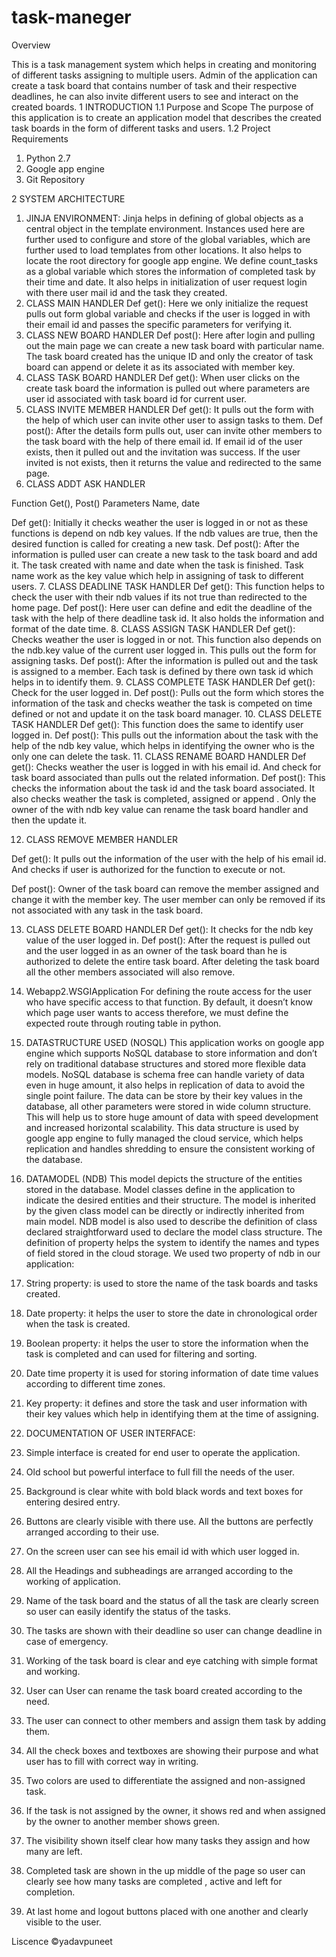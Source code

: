 # task-maneger

Overview

This is a task management system which helps in creating and monitoring of different tasks assigning to multiple users. Admin of the application can create a task board that contains number of task and their respective deadlines, he can also invite different users to see and interact on the created boards.
1	INTRODUCTION
1.1	Purpose and Scope
The purpose of this application is to create an application model that describes the created task boards in the form of different tasks and users.
1.2	Project Requirements
1.	Python 2.7
2.	Google app engine
3.	Git Repository

2	SYSTEM ARCHITECTURE
1.	JINJA ENVIRONMENT:
Jinja helps in defining of global objects as a central object in the template environment. Instances used here are further used to configure and store of the global variables, which are further used to load templates from other locations. It also helps to locate the root directory for google app engine. 
We define count_tasks as a global variable which stores the information of completed task by their time and date. 
It also helps in initialization of user request login with there user mail id and the task they created.
2.	CLASS MAIN HANDLER
Def get(): Here we only initialize the request pulls out form global variable and checks if the user is logged in with their email id and passes the specific parameters for verifying it. 
3.	CLASS NEW BOARD HANDLER
Def post(): Here after login and pulling out the main page we can create a new task board with particular name. The task board created has the unique ID and only the creator of task board can append or delete it as its associated with member key.
4.	CLASS TASK BOARD HANDLER
Def get(): When user clicks on the create task board the information is pulled out where parameters are user id associated with task board id for current user.
5.	CLASS INVITE MEMBER HANDLER
Def get(): It pulls out the form with the help of which user can invite other user to assign tasks to them.
Def post(): After the details form pulls out, user can invite other members to the task board with the help of there email id. If email id of the user exists, then it pulled out and the invitation was success. If the user invited is not exists, then it returns the value and redirected to the same page.
6.	CLASS ADDT ASK HANDLER

Function	Get(), Post()
Parameters	Name, date

Def get(): Initially it checks weather the user is logged in or not as these functions is depend on ndb key values. If the ndb values are true, then the desired function is called for creating a new task.
Def post(): After the information is pulled user can create a new task to the task board and add it. The task created with name and date when the task is finished. Task name work as the key value which help in assigning of task to different users.
7.	CLASS DEADLINE TASK HANDLER
Def get(): This function helps to check the user with their ndb values if its not true than redirected to the home page.
Def post(): Here user can define and edit the deadline of the task with the help of there deadline task id. It also holds the information and format of the date time.
8.	CLASS ASSIGN TASK HANDLER
Def get(): Checks weather the user is logged in or not. This function also depends on the ndb.key value of the current user logged in. This pulls out the form for assigning tasks.
Def post(): After the information is pulled out and the task is assigned to a member. Each task is defined by there own task id which helps in to identify them.
9.	CLASS COMPLETE TASK HANDLER
Def get(): Check for the user logged in.
Def post(): Pulls out the form which stores the information of the task and checks weather the task is competed on time defined or not and update it on the task board manager.
10.	CLASS DELETE TASK HANDLER
Def get(): This function does the same to identify user logged in.
Def post(): This pulls out the information about the task with the help of the ndb key value, which helps in identifying the owner who is the only one can delete the task. 
11.	CLASS RENAME BOARD HANDLER
Def get(): Checks weather the user is logged in with his email id. And check for task board associated than pulls out the related information.
Def post(): This checks the information about the task id and the task board associated. It also checks weather the task is completed, assigned or append . Only the owner of the with ndb key value can rename the task board handler and then the update it.


12.	CLASS REMOVE MEMBER HANDLER

Def get(): It pulls out the information of the user with the help of his email id. And checks if user is authorized for the function to execute or not.

Def post(): Owner of the task board can remove the member assigned and change it with the member key. The user member can only be removed if its not associated with any task in the task board.

13.	CLASS DELETE BOARD HANDLER
Def get(): It checks for the ndb key value of the user logged in.
Def post(): After the request is pulled out and the user logged in as an owner of the task board than he is authorized to delete the entire task board. After deleting the task board all the other members associated will also remove.
14.	Webapp2.WSGIApplication
For defining the route access for the user who have specific access to that function. By default, it doesn’t know which page user wants to access therefore, we must define the expected route through routing table in python.

3. DATASTRUCTURE USED (NOSQL) 
This application works on google app engine which supports NoSQL database to store information and don’t rely on traditional database structures and stored more flexible data models. NoSQL database is schema free can handle variety of data even in huge amount, it also helps in replication of data to avoid the single point failure. The data can be store by their key values in the database, all other parameters were stored in wide column structure. This will help us to store huge amount of data with speed development and increased horizontal scalability. 
This data structure is used by google app engine to fully managed the cloud service, which helps replication and handles shredding to ensure the consistent working of the database.

4. DATAMODEL (NDB) 
	This model depicts the structure of the entities stored in the database. Model classes define in the application to indicate the desired entities and their structure. The model is inherited by the given class model can be directly or indirectly inherited from main model. 
NDB model is also used to describe the definition of class declared straightforward used to declare the model class structure. The definition of property helps the system to identify the names and types of field stored in the cloud storage. We used two property of ndb in our application:
1.	String property: is used to store the name of the task boards and tasks created.

2.	Date property: it helps the user to store the date in chronological order when the task is created.

3.	Boolean property: it helps the user to store the information when the task is completed and can used for filtering and sorting.
4.	Date time property it is used for storing information of date time values according to different time zones.

5.	Key property: it defines and store the task and user information with their key values which help in identifying them at the time of assigning.
5. DOCUMENTATION OF USER INTERFACE:
1.	Simple interface is created for end user to operate the application.
2.	Old school but powerful interface to full fill the needs of the user.
3.	Background is clear white with bold black words and text boxes for entering desired entry.
4.	Buttons are clearly visible with there use. All the buttons are perfectly arranged according to their use.
5.	On the screen user can see his email id with which user logged in.
6.	All  the Headings and subheadings are arranged according to the working of application.
7.	Name of the task board and the status of all the task are clearly screen so user can easily identify the status of the tasks. 
8.	The tasks are shown with their deadline so user can change deadline in case of emergency.
9.	Working of the task board is clear and eye catching with simple format and working.
10.	User can User can rename the task board created according to the need.
11.	The user can connect to other members and assign them task by adding them.
12.	All the check boxes and textboxes are showing their purpose and what user has to fill with correct way in writing.
13.	Two colors are used to differentiate the assigned and non-assigned task.
14.	If the task is not assigned by the owner, it shows red and when assigned by the owner to another member shows green.
15.	The visibility shown itself clear how many tasks they assign and how many are left.
16.	Completed task are shown in the up middle of the page so user can clearly see how many tasks are completed , active and left for completion.
17.	At last home and logout buttons placed with one another and clearly visible to the user.


Liscence ©yadavpuneet
